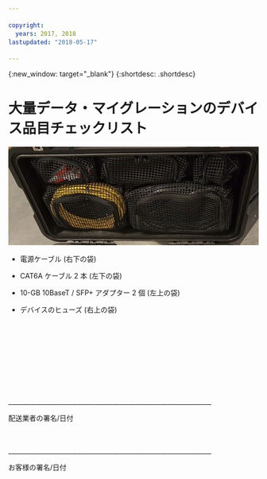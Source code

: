 ```yaml
---

copyright:
  years: 2017, 2018
lastupdated: "2018-05-17"

---
```

{:new_window: target="_blank"}
{:shortdesc: .shortdesc}

# 大量データ・マイグレーションのデバイス品目チェックリスト


![大量データ・マイグレーションのデバイス品目](/images/MDMDeviceInventory.png)

-	電源ケーブル (右下の袋)

-	CAT6A ケーブル 2 本 (左下の袋)

-	10-GB 10BaseT / SFP+ アダプター 2 個 (左上の袋)

-	デバイスのヒューズ (右上の袋)

   
   
</br> 
</br> 
</br> 
</br> 
</br> 
</br> 
</br> 
</br> 
</hr>    
</br> 
________________________________________________________________ 

配送業者の署名/日付


</br> 
</hr>
</br> 
________________________________________________________________ 

お客様の署名/日付